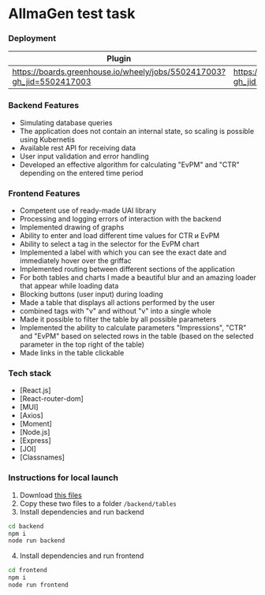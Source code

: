 # AllmaGen test task

### Deployment
| Plugin | README |
| ------ | ------ |
| https://boards.greenhouse.io/wheely/jobs/5502417003?gh_jid=5502417003 | https://boards.greenhouse.io/wheely/jobs/5502417003?gh_jid=5502417003 |

### Backend Features
- Simulating database queries
- The application does not contain an internal state, so scaling is possible using Kubernetis
- Available rest API for receiving data
- User input validation and error handling
- Developed an effective algorithm for calculating "EvPM" and "CTR" depending on the entered time period

### Frontend Features
- Сompetent use of ready-made UAI library
- Processing and logging errors of interaction with the backend
- Implemented drawing of graphs
- Ability to enter and load different time values for CTR и EvPM
- Ability to select a tag in the selector for the EvPM chart
- Implemented a label with which you can see the exact date and immediately hover over the griffac
- Implemented routing between different sections of the application
- For both tables and charts I made a beautiful blur and an amazing loader that appear while loading data
- Blocking buttons (user input) during loading
- Made a table that displays all actions performed by the user
- combined tags with "v" and without "v" into a single whole
- Made it possible to filter the table by all possible parameters
- Implemented the ability to calculate parameters "Impressions", "CTR" and "EvPM" based on selected rows in the table (based on the selected parameter in the top right of the table)
- Made links in the table clickable


### Tech stack

- [React.js]
- [React-router-dom]
- [MUI]
- [Axios]
- [Moment]
- [Node.js]
- [Express]
- [JOI]
- [Classnames]


### Instructions for local launch

1. Download [this files](https://drive.google.com/file/d/1gydaF1Ab9lIeFVxQEHi-3RGF-eRAgdLX/view)
2. Copy these two files to a folder ``/backend/tables``
3. Install dependencies and run backend
```sh
cd backend
npm i
node run backend
```
4. Install dependencies and run frontend
```sh
cd frontend
npm i
node run frontend
```